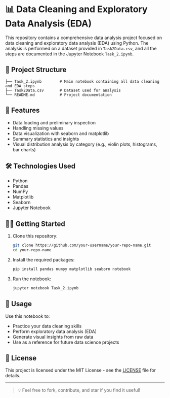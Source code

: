 
# 📊 Data Cleaning and Exploratory Data Analysis (EDA)

This repository contains a comprehensive data analysis project focused on data cleaning and exploratory data analysis (EDA) using Python. The analysis is performed on a dataset provided in `Task2Data.csv`, and all the steps are documented in the Jupyter Notebook `Task_2.ipynb`.

## 📁 Project Structure

```
├── Task_2.ipynb        # Main notebook containing all data cleaning and EDA steps
├── Task2Data.csv       # Dataset used for analysis
└── README.md           # Project documentation
```

## 🚀 Features

- Data loading and preliminary inspection
- Handling missing values
- Data visualization with seaborn and matplotlib
- Summary statistics and insights
- Visual distribution analysis by category (e.g., violin plots, histograms, bar charts)

## 🛠️ Technologies Used

- Python
- Pandas
- NumPy
- Matplotlib
- Seaborn
- Jupyter Notebook

## 🧑‍💻 Getting Started

1. Clone this repository:
   ```bash
   git clone https://github.com/your-username/your-repo-name.git
   cd your-repo-name
   ```

2. Install the required packages:
   ```bash
   pip install pandas numpy matplotlib seaborn notebook
   ```

3. Run the notebook:
   ```bash
   jupyter notebook Task_2.ipynb
   ```

## 📌 Usage

Use this notebook to:
- Practice your data cleaning skills
- Perform exploratory data analysis (EDA)
- Generate visual insights from raw data
- Use as a reference for future data science projects


## 📜 License

This project is licensed under the MIT License - see the [LICENSE](LICENSE) file for details.

---

> 💡 Feel free to fork, contribute, and star if you find it useful!
